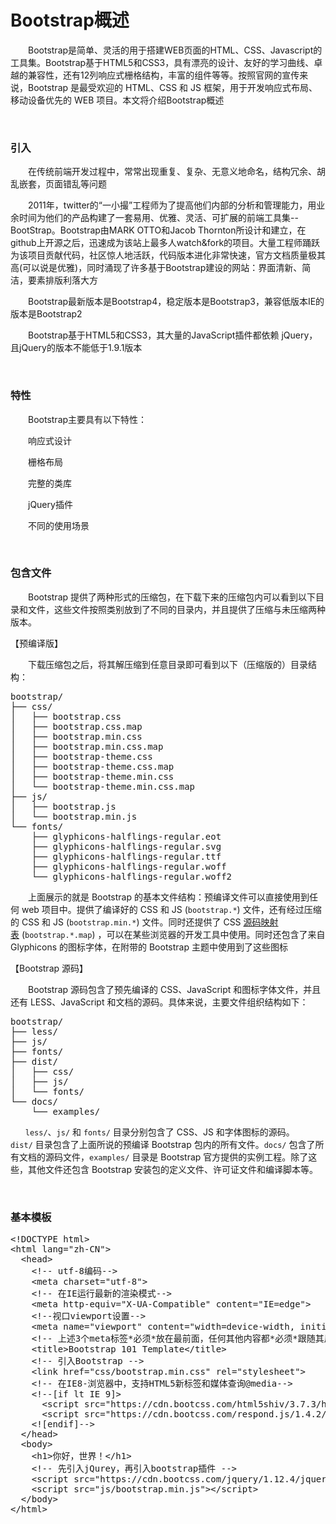 # Bootstrap概述

　　Bootstrap是简单、灵活的用于搭建WEB页面的HTML、CSS、Javascript的工具集。Bootstrap基于HTML5和CSS3，具有漂亮的设计、友好的学习曲线、卓越的兼容性，还有12列响应式栅格结构，丰富的组件等等。按照官网的宣传来说，Bootstrap 是最受欢迎的 HTML、CSS 和 JS 框架，用于开发响应式布局、移动设备优先的 WEB 项目。本文将介绍Bootstrap概述

&nbsp;

### 引入

　　在传统前端开发过程中，常常出现重复、复杂、无意义地命名，结构冗余、胡乱嵌套，页面错乱等问题

　　2011年，twitter的&ldquo;一小撮&rdquo;工程师为了提高他们内部的分析和管理能力，用业余时间为他们的产品构建了一套易用、优雅、灵活、可扩展的前端工具集--BootStrap。Bootstrap由MARK OTTO和Jacob Thornton所设计和建立，在github上开源之后，迅速成为该站上最多人watch&amp;fork的项目。大量工程师踊跃为该项目贡献代码，社区惊人地活跃，代码版本进化非常快速，官方文档质量极其高(可以说是优雅)，同时涌现了许多基于Bootstrap建设的网站：界面清新、简洁，要素排版利落大方

　　Bootstrap最新版本是Bootstrap4，稳定版本是Bootstrap3，兼容低版本IE的版本是Bootstrap2　

　　Bootstrap基于HTML5和CSS3，其大量的JavaScript插件都依赖 jQuery，且jQuery的版本不能低于1.9.1版本

&nbsp;

### 特性

　　Bootstrap主要具有以下特性：

　　响应式设计

　　栅格布局

　　完整的类库

　　jQuery插件

　　不同的使用场景

&nbsp;

### 包含文件

　　Bootstrap 提供了两种形式的压缩包，在下载下来的压缩包内可以看到以下目录和文件，这些文件按照类别放到了不同的目录内，并且提供了压缩与未压缩两种版本。&nbsp;

【预编译版】

　　下载压缩包之后，将其解压缩到任意目录即可看到以下（压缩版的）目录结构：

<div class="cnblogs_code">
<pre>bootstrap/
├── css/
│   ├── bootstrap.css
│   ├── bootstrap.css.map
│   ├── bootstrap.min.css
│   ├── bootstrap.min.css.map
│   ├── bootstrap-theme.css
│   ├── bootstrap-theme.css.map
│   ├── bootstrap-theme.min.css
│   └── bootstrap-theme.min.css.map
├── js/
│   ├── bootstrap.js
│   └── bootstrap.min.js
└── fonts/
    ├── glyphicons-halflings-regular.eot
    ├── glyphicons-halflings-regular.svg
    ├── glyphicons-halflings-regular.ttf
    ├── glyphicons-halflings-regular.woff
    └── glyphicons-halflings-regular.woff2</pre>
</div>

　　上面展示的就是 Bootstrap 的基本文件结构：预编译文件可以直接使用到任何 web 项目中。提供了编译好的 CSS 和 JS (`bootstrap.*`) 文件，还有经过压缩的 CSS 和 JS (`bootstrap.min.*`) 文件。同时还提供了 CSS&nbsp;[源码映射表](https://developer.chrome.com/devtools/docs/css-preprocessors)&nbsp;(`bootstrap.*.map`) ，可以在某些浏览器的开发工具中使用。同时还包含了来自 Glyphicons 的图标字体，在附带的 Bootstrap 主题中使用到了这些图标

【Bootstrap 源码】

　　Bootstrap 源码包含了预先编译的 CSS、JavaScript 和图标字体文件，并且还有 LESS、JavaScript 和文档的源码。具体来说，主要文件组织结构如下：

<div class="cnblogs_code">
<pre>bootstrap/
├── less/
├── js/
├── fonts/
├── dist/
│   ├── css/
│   ├── js/
│   └── fonts/
└── docs/
    └── examples/</pre>
</div>

`　　less/`、`js/`&nbsp;和&nbsp;`fonts/`&nbsp;目录分别包含了 CSS、JS 和字体图标的源码。`dist/`&nbsp;目录包含了上面所说的预编译 Bootstrap 包内的所有文件。`docs/`&nbsp;包含了所有文档的源码文件，`examples/`&nbsp;目录是 Bootstrap 官方提供的实例工程。除了这些，其他文件还包含 Bootstrap 安装包的定义文件、许可证文件和编译脚本等。

&nbsp;

### 基本模板

<div class="cnblogs_code">
<pre>&lt;!DOCTYPE html&gt;
&lt;html lang="zh-CN"&gt;
  &lt;head&gt;
    &lt;!-- utf-8编码--&gt;
    &lt;meta charset="utf-8"&gt;
    &lt;!-- 在IE运行最新的渲染模式--&gt;
    &lt;meta http-equiv="X-UA-Compatible" content="IE=edge"&gt;
    &lt;!--视口viewport设置--&gt;
    &lt;meta name="viewport" content="width=device-width, initial-scale=1"&gt;
    &lt;!-- 上述3个meta标签*必须*放在最前面，任何其他内容都*必须*跟随其后！ --&gt;
    &lt;title&gt;Bootstrap 101 Template&lt;/title&gt;
    &lt;!-- 引入Bootstrap --&gt;
    &lt;link href="css/bootstrap.min.css" rel="stylesheet"&gt;
    &lt;!-- 在IE8-浏览器中，支持HTML5新标签和媒体查询@media--&gt;
    &lt;!--[if lt IE 9]&gt;
      &lt;script src="https://cdn.bootcss.com/html5shiv/3.7.3/html5shiv.min.js"&gt;&lt;/script&gt;
      &lt;script src="https://cdn.bootcss.com/respond.js/1.4.2/respond.min.js"&gt;&lt;/script&gt;
    &lt;![endif]--&gt;
  &lt;/head&gt;
  &lt;body&gt;
    &lt;h1&gt;你好，世界！&lt;/h1&gt;
    &lt;!-- 先引入jQurey，再引入bootstrap插件 --&gt;
    &lt;script src="https://cdn.bootcss.com/jquery/1.12.4/jquery.min.js"&gt;&lt;/script&gt;
    &lt;script src="js/bootstrap.min.js"&gt;&lt;/script&gt;
  &lt;/body&gt;
&lt;/html&gt;</pre>
</div>

&nbsp;